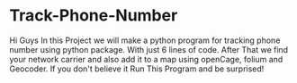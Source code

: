 # Track-Phone-Number
Hi Guys In this Project we will make a python program for tracking phone number using python package. With just 6 lines of code. After That we find your network carrier and also add it to a map using openCage, folium and Geocoder. If you don't believe it Run This Program and be surprised!
